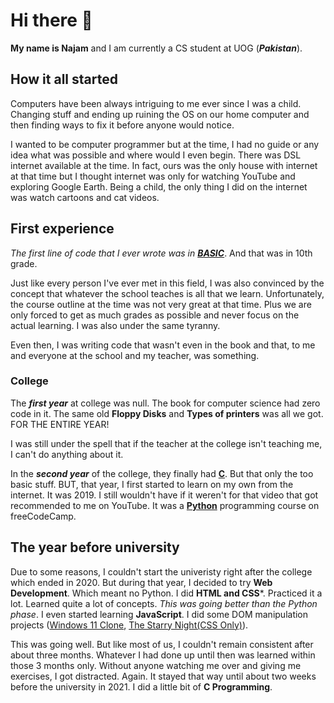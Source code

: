 # Hi there 👋
**My name is Najam** and I am currently a CS student at UOG (***Pakistan***).

## How it all started
Computers have been always intriguing to me ever since I was a child. Changing stuff and ending up ruining the OS on our home computer and then finding ways to fix it before anyone would notice.

I wanted to be computer programmer but at the time, I had no guide or any idea what was possible and where would I even begin. There was DSL internet available at the time. In fact, ours was the only house with internet at that time but I thought internet was only for watching YouTube and exploring Google Earth. Being a child, the only thing I did on the internet was watch cartoons and cat videos.

## First experience
_The first line of code that I ever wrote was in [**BASIC**](https://en.wikipedia.org/wiki/BASIC)_. And that was in 10th grade.

Just like every person I've ever met in this field, I was also convinced by the concept that whatever the school teaches is all that we learn. Unfortunately, the course outline at the time was not very great at that time. Plus we are only forced to get as much grades as possible and never focus on the actual learning. I was also under the same tyranny.

Even then, I was writing code that wasn't even in the book and that, to me and everyone at the school and my teacher, was something.

### College
The ***first year*** at college was null. The book for computer science had zero code in it. The same old **Floppy Disks** and **Types of printers** was all we got. FOR THE ENTIRE YEAR!

I was still under the spell that if the teacher at the college isn't teaching me, I can't do anything about it.

In the ***second year*** of the college, they finally had [**C**](https://en.wikipedia.org/wiki/C_(programming_language)). But that only the too basic stuff. BUT, that year, I first started to learn on my own from the internet. It was 2019. I still wouldn't have if it weren't for that video that got recommended to me on YouTube. It was a [**Python**](https://www.python.org/) programming course on freeCodeCamp.

## The year before university
Due to some reasons, I couldn't start the univeristy right after the college which ended in 2020. But during that year, I decided to try **Web Development**. Which meant no Python. I did **HTML and CSS***. Practiced it a lot. Learned quite a lot of concepts. _This was going better than the Python phase_. I even started learning **JavaScript**. I did some DOM manipulation projects ([Windows 11 Clone](https://najmiter.github.io/Windows-11-Clone/), [The Starry Night(CSS Only)](https://najmiter.github.io/The-Peaceful-Night/)).

This was going well. But like most of us, I couldn't remain consistent after about three months. Whatever I had done up until then was learned within those 3 months only. Without anyone watching me over and giving me exercises, I got distracted. Again. It stayed that way until about two weeks before the university in 2021. I did a little bit of **C Programming**.


